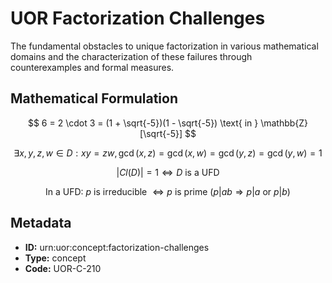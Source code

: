 # UOR Factorization Challenges

The fundamental obstacles to unique factorization in various mathematical domains and the characterization of these failures through counterexamples and formal measures.

## Mathematical Formulation

$$
6 = 2 \cdot 3 = (1 + \sqrt{-5})(1 - \sqrt{-5}) \text{ in } \mathbb{Z}[\sqrt{-5}]
$$

$$
\exists x,y,z,w \in D : xy = zw, \gcd(x,z) = \gcd(x,w) = \gcd(y,z) = \gcd(y,w) = 1
$$

$$
|Cl(D)| = 1 \iff D \text{ is a UFD}
$$

$$
\text{In a UFD: } p \text{ is irreducible } \iff p \text{ is prime } (p|ab \Rightarrow p|a \text{ or } p|b)
$$

## Metadata

- **ID:** urn:uor:concept:factorization-challenges
- **Type:** concept
- **Code:** UOR-C-210
